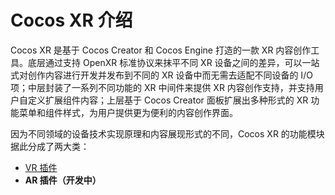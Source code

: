 # Cocos XR 介绍

Cocos XR 是基于 Cocos Creator 和 Cocos Engine 打造的一款 XR 内容创作工具。底层通过支持 OpenXR 标准协议来抹平不同 XR 设备之间的差异，可以一站式对创作内容进行开发并发布到不同的 XR 设备中而无需去适配不同设备的 I/O 项；中层封装了一系列不同功能的 XR 中间件来提供 XR 内容创作支持，并支持用户自定义扩展组件内容；上层基于 Cocos Creator 面板扩展出多种形式的 XR 功能菜单和组件样式，为用户提供更为便利的内容创作界面。

因为不同领域的设备技术实现原理和内容展现形式的不同，Cocos XR 的功能模块据此分成了两大类：

- [VR 插件](vr/index.md)
- **AR 插件（开发中）**
